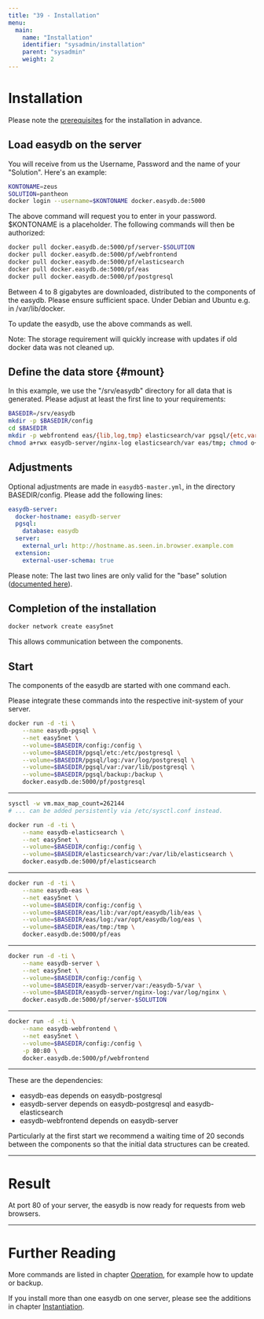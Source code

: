 ```yaml
---
title: "39 - Installation"
menu:
  main:
    name: "Installation"
    identifier: "sysadmin/installation"
    parent: "sysadmin"
    weight: 2
---
```

# Installation

Please note the [prerequisites](../requirements) for the installation in advance.

## Load easydb on the server

You will receive from us the Username, Password and the name of your "Solution". Here's an example:

```bash
KONTONAME=zeus
SOLUTION=pantheon
docker login --username=$KONTONAME docker.easydb.de:5000
```

The above command will request you to enter in your password. $KONTONAME is a placeholder. The following commands will then be authorized:

```bash
docker pull docker.easydb.de:5000/pf/server-$SOLUTION
docker pull docker.easydb.de:5000/pf/webfrontend
docker pull docker.easydb.de:5000/pf/elasticsearch
docker pull docker.easydb.de:5000/pf/eas
docker pull docker.easydb.de:5000/pf/postgresql
```

Between 4 to 8 gigabytes are downloaded, distributed to the components of the easydb.
Please ensure sufficient space. Under Debian and Ubuntu e.g. in /var/lib/docker.

To update the easydb, use the above commands as well.

Note: The storage requirement will quickly increase with updates if old docker data was not cleaned up.

## Define the data store {#mount}

In this example, we use the "/srv/easydb" directory for all data that is generated. Please adjust at least the first line to your requirements:

```bash
BASEDIR=/srv/easydb
mkdir -p $BASEDIR/config
cd $BASEDIR
mkdir -p webfrontend eas/{lib,log,tmp} elasticsearch/var pgsql/{etc,var,log,backup} easydb-server/{nginx-log,var}
chmod a+rwx easydb-server/nginx-log elasticsearch/var eas/tmp; chmod o+t eas/tmp
```

## Adjustments

Optional adjustments are made in `easydb5-master.yml`, in the directory BASEDIR/config. Please add the following lines:

```yaml
easydb-server:
  docker-hostname: easydb-server
  pgsql:
    database: easydb
  server:
    external_url: http://hostname.as.seen.in.browser.example.com
  extension:
    external-user-schema: true
```

Please note: The last two lines are only valid for the "base" solution ([documented here](../../solutions/base)).

## Completion of the installation

```bash
docker network create easy5net
```

This allows communication between the components.


## Start

The components of the easydb are started with one command each.

Please integrate these commands into the respective init-system of your server.

```bash
docker run -d -ti \
    --name easydb-pgsql \
    --net easy5net \
    --volume=$BASEDIR/config:/config \
    --volume=$BASEDIR/pgsql/etc:/etc/postgresql \
    --volume=$BASEDIR/pgsql/log:/var/log/postgresql \
    --volume=$BASEDIR/pgsql/var:/var/lib/postgresql \
    --volume=$BASEDIR/pgsql/backup:/backup \
    docker.easydb.de:5000/pf/postgresql
```

---

```bash
sysctl -w vm.max_map_count=262144
# ... can be added persistently via /etc/sysctl.conf instead.

docker run -d -ti \
    --name easydb-elasticsearch \
    --net easy5net \
    --volume=$BASEDIR/config:/config \
    --volume=$BASEDIR/elasticsearch/var:/var/lib/elasticsearch \
    docker.easydb.de:5000/pf/elasticsearch
```

---

```bash
docker run -d -ti \
    --name easydb-eas \
    --net easy5net \
    --volume=$BASEDIR/config:/config \
    --volume=$BASEDIR/eas/lib:/var/opt/easydb/lib/eas \
    --volume=$BASEDIR/eas/log:/var/opt/easydb/log/eas \
    --volume=$BASEDIR/eas/tmp:/tmp \
    docker.easydb.de:5000/pf/eas
```
---

```bash
docker run -d -ti \
    --name easydb-server \
    --net easy5net \
    --volume=$BASEDIR/config:/config \
    --volume=$BASEDIR/easydb-server/var:/easydb-5/var \
    --volume=$BASEDIR/easydb-server/nginx-log:/var/log/nginx \
    docker.easydb.de:5000/pf/server-$SOLUTION
```

---

```bash
docker run -d -ti \
    --name easydb-webfrontend \
    --net easy5net \
    --volume=$BASEDIR/config:/config \
    -p 80:80 \
    docker.easydb.de:5000/pf/webfrontend
```
---

These are the dependencies:

* easydb-eas depends on easydb-postgresql
* easydb-server depends on easydb-postgresql and easydb-elasticsearch
* easydb-webfrontend depends on easydb-server

Particularly at the first start we recommend a waiting time of 20 seconds between the components so that the initial data structures can be created.


---

# Result

At port 80 of your server, the easydb is now ready for requests from web browsers.

---

# Further Reading

More commands are listed in chapter [Operation](../betrieb), for example how to update or backup.

If you install more than one easydb on one server, please see the additions in chapter [Instantiation](../instances).

